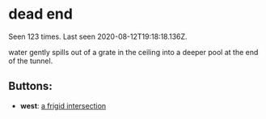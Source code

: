 # dead end

Seen 123 times. Last seen 2020-08-12T19:18:18.136Z.

water gently spills out of a grate in the ceiling into a deeper pool at the end of the tunnel.

## Buttons:

- **west**: [a frigid intersection](a-frigid-intersection-Ntmsnt3.md)